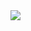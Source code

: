 <img src="https://cdn.jsdelivr.net/gh/devicons/devicon@latest/icons/bash/bash-original.svg" />
          
